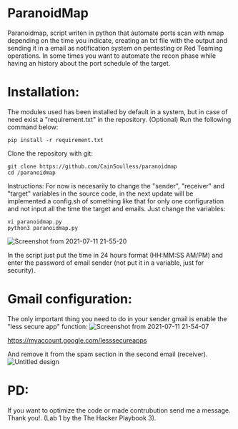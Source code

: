 # ParanoidMap
Paranoidmap, script writen in python that automate ports scan with nmap depending on the time you indicate, creating an txt file with the output and sending it in a email as notification system on pentesting or Red Teaming operations. In some times you want to automate the recon phase while having an history about the port schedule of the target.

# Installation:

The modules used has been installed by default in a system, but in case of need exist a "requirement.txt" in the repository. (Optional) Run the following command below:
```
pip install -r requirement.txt
```
Clone the repository with git:
```
git clone https://github.com/CainSoulless/paranoidmap
cd /paranoidmap
```
Instructions: For now is necesarily to change the "sender", "receiver" and "target" variables in the source code, in the next update will be implemented a config.sh of something like that for only one configuration and not input all the time the target and emails. Just change the variables:
```
vi paranoidmap.py
python3 paranoidmap.py
```
![Screenshot from 2021-07-11 21-55-20](https://user-images.githubusercontent.com/38092779/125223761-4e36fe80-e29a-11eb-9bbf-e08c6c422874.png)

In the script just put the time in 24 hours format (HH:MM:SS AM/PM) and enter the password of email sender (not put it in a variable, just for security).

# Gmail configuration: 
The only important thing you need to do in your sender gmail is enable the "less secure app" function:
![Screenshot from 2021-07-11 21-54-07](https://user-images.githubusercontent.com/38092779/125223822-673faf80-e29a-11eb-8bc2-0299bdae8baa.png)

https://myaccount.google.com/lesssecureapps

And remove it from the spam section in the second email (receiver).
![Untitled design](https://user-images.githubusercontent.com/38092779/125223809-63139200-e29a-11eb-92b4-98e06a35477a.png)

# PD:
If you want to optimize the code or made contrubution send me a message. Thank you!.
(Lab 1 by the The Hacker Playbook 3).





